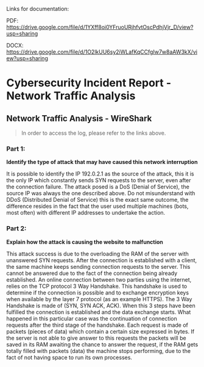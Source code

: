 Links for documentation:

PDF: https://drive.google.com/file/d/1YXff8oi0YFruoURjhfvtOscPdhjVjr_D/view?usp=sharing

DOCX: https://drive.google.com/file/d/1O2lkUU6sy2iWLafKqCCfgIw7w8aAW3kX/view?usp=sharing

# Cybersecurity Incident Report - Network Traffic Analysis

## Network Traffic Analysis - WireShark

> In order to access the log, please refer to the links above.

### Part 1: 

**Identify the type of attack that may have caused this network interruption**

It is possible to identify the IP 192.0.2.1 as the source of the attack, this it is the only IP which constantly sends SYN requests to the server, even after the connection failure. 
The attack posed is a DoS (Denial of Service), the source IP was always the one described above. 
Do not misunderstand with DDoS (Distributed Denial of Service) this is the exact same outcome, the difference resides in the fact that the user used multiple machines (bots, most often) with different 
IP addresses to undertake the action.

### Part 2: 

**Explain how the attack is causing the website to malfunction**

This attack success is due to the overloading the RAM of the server with unanswered SYN requests. 
After the connection is established with a client, the same machine keeps sending connection requests to the server. This cannot be answered due to the fact of the connection being already established. 
An online connection between two parties using the internet, relies on the TCP protocol 3 Way Handshake. 
This handshake is used to determine if the connection is possible and to exchange encryption keys when available by the layer 7 protocol (as an example HTTPS). 
The 3 Way Handshake is made of (SYN, SYN ACK, ACK). When this 3 steps have been fulfilled the connection is established and the data exchange starts. 
What happened in this particular case was the continuation of connection requests after the third stage of the handshake. 
Each request is made of packets (pieces of data) which contain a certain size expressed in bytes. 
If the server is not able to give answer to this requests the packets will be saved in its RAM awaiting the chance to answer the request, if the RAM gets totally filled with packets (data) the machine 
stops performing, due to the fact of not having space to run its own processes.
